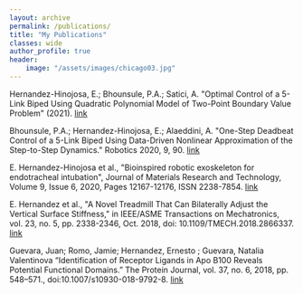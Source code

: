 ```yaml
---
layout: archive
permalink: /publications/
title: "My Publications"
classes: wide
author_profile: true
header:
    image: "/assets/images/chicago03.jpg"
---
```


Hernandez-Hinojosa, E.; Bhounsule, P.A.;  Satici, A. "Optimal Control of a 5-Link Biped Using Quadratic Polynomial Model of Two-Point Boundary Value Problem" (2021). [link](https://pab47.github.io/papers/2021Hernandez_optimal.pdf)

Bhounsule, P.A.; Hernandez-Hinojosa, E.; Alaeddini, A. "One-Step Deadbeat Control of a 5-Link Biped Using Data-Driven Nonlinear Approximation of the Step-to-Step Dynamics." Robotics 2020, 9, 90. [link](https://www.mdpi.com/2218-6581/9/4/90)

E. Hernandez-Hinojosa et al., "Bioinspired robotic exoskeleton for endotracheal intubation", Journal of Materials Research and Technology, Volume 9, Issue 6, 2020, Pages 12167-12176, ISSN 2238-7854. [link](http://www.sciencedirect.com/science/article/pii/S2238785420316781)

E. Hernandez et al., "A Novel Treadmill That Can Bilaterally Adjust the Vertical Surface Stiffness," in IEEE/ASME Transactions on Mechatronics, vol. 23, no. 5, pp. 2338-2346, Oct. 2018, doi: 10.1109/TMECH.2018.2866337. [link](https://ieeexplore.ieee.org/document/8440756)

Guevara, Juan; Romo, Jamie; Hernandez, Ernesto ; Guevara, Natalia Valentinova “Identification of Receptor Ligands in Apo B100 Reveals Potential Functional Domains.” The Protein Journal, vol. 37, no. 6, 2018, pp. 548–571., doi:10.1007/s10930-018-9792-8. [link](https://www.ncbi.nlm.nih.gov/pmc/articles/PMC6487889/)